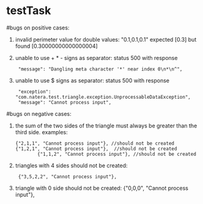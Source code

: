 # testTask

#bugs on positive cases:
1. invalid perimeter value for double values: "0.1,0.1,0.1"
	expected [0.3] but found [0.30000000000000004]
2. unable to use + * - signs  as separator: status 500 with response    

		"message": "Dangling meta character '*' near index 0\n*\n^",
2. unable to use $ signs  as separator: status 500 with response      
	
		"exception": "com.natera.test.triangle.exception.UnprocessableDataException",
   		"message": "Cannot process input",


#bugs on negative cases:
1.  the sum of the two sides of the triangle must always be greater than the third side. examples:

		{"2,1,1", "Cannot process input"}, //should not be created
		{"1,2,1", "Cannot process input"},  //should not be created
                {"1,1,2", "Cannot process input"}, //should not be created
2. triangles with 4 sides should not be created:
				
		{"3,5,2,2", "Cannot process input"},
3. triangle with 0 side should not be created:
		{"0,0,0", "Cannot process input"},

